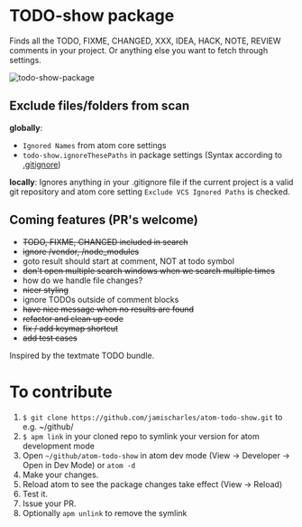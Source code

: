 # TODO-show package

Finds all the TODO, FIXME, CHANGED, XXX, IDEA, HACK, NOTE, REVIEW comments in your project. Or anything else you want to fetch through settings.

![todo-show-package](https://raw.github.com/jamischarles/atom-todo-show/master/screenshots/preview.png)

## Exclude files/folders from scan
__globally__:
- `Ignored Names` from atom core settings
- `todo-show.ignoreThesePaths` in package settings (Syntax according to [.gitignore](http://git-scm.com/docs/gitignore))

__locally__: Ignores anything in your .gitignore file if the current project is a valid git repository and atom core setting `Exclude VCS Ignored Paths` is checked.

## Coming features (PR's welcome)
- ~~TODO, FIXME, CHANGED included in search~~
- ~~ignore /vendor, /node_modules~~
- goto result should start at comment, NOT at todo symbol
- ~~don't open multiple search windows when we search multiple times~~
- how do we handle file changes?
- ~~nicer styling~~
- ignore TODOs outside of comment blocks
- ~~have nice message when no results are found~~
- ~~refactor and clean up code~~
- ~~fix / add keymap shortcut~~
- ~~add test cases~~

Inspired by the textmate TODO bundle.

# To contribute
1. `$ git clone https://github.com/jamischarles/atom-todo-show.git` to e.g. ~/github/
2. `$ apm link` in your cloned repo to symlink your version for atom development mode
3. Open `~/github/atom-todo-show` in atom dev mode (View -> Developer -> Open in Dev Mode) or `atom -d`
4. Make your changes.
5. Reload atom to see the package changes take effect (View -> Reload)
6. Test it.
7. Issue your PR.
8. Optionally `apm unlink` to remove the symlink
